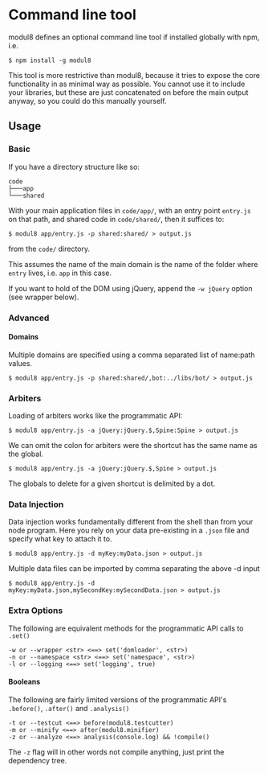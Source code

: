 # Command line tool

modul8 defines an optional command line tool if installed globally with npm, i.e.

    $ npm install -g modul8

This tool is more restrictive than modul8, because it tries to expose the core functionality in as minimal way as possible.
You cannot use it to include your libraries, but these are just concatenated on before the main output anyway, so you could do this manually yourself.

## Usage

### Basic
If you have a directory structure like so:

    code
    ├───app
    └───shared

With your main application files in `code/app/`, with an entry point `entry.js` on that path, and shared code in `code/shared/`,
then it suffices to:

    $ modul8 app/entry.js -p shared:shared/ > output.js

from the `code/` directory.

This assumes the name of the main domain is the name of the folder where `entry` lives, i.e. `app` in this case.

If you want to hold of the DOM using jQuery, append the `-w jQuery` option (see wrapper below).

### Advanced

#### Domains
Multiple domains are specified using a comma separated list of name:path values.

    $ modul8 app/entry.js -p shared:shared/,bot:../libs/bot/ > output.js

### Arbiters
Loading of arbiters works like the programmatic API:

    $ modul8 app/entry.js -a jQuery:jQuery.$,Spine:Spine > output.js

We can omit the colon for arbiters were the shortcut has the same name as the global.

    $ modul8 app/entry.js -a jQuery:jQuery.$,Spine > output.js

The globals to delete for a given shortcut is delimited by a dot.

### Data Injection
Data injection works fundamentally different from the shell than from your node program. Here you rely on your data pre-existing in a `.json` file and specify what key to attach it to.

    $ modul8 app/entry.js -d myKey:myData.json > output.js

Multiple data files can be imported by comma separating the above -d input

    $ modul8 app/entry.js -d myKey:myData.json,mySecondKey:mySecondData.json > output.js


### Extra Options
The following are equivalent methods for the programmatic API calls to `.set()`

    -w or --wrapper <str> <==> set('domloader', <str>)
    -n or --namespace <str> <==> set('namespace', <str>)
    -l or --logging <==> set('logging', true)

#### Booleans
The following are fairly limited versions of the programmatic API's `.before()`, `.after()` and `.analysis()`

    -t or --testcut <==> before(modul8.testcutter)
    -m or --minify <==> after(modul8.minifier)
    -z or --analyze <==> analysis(console.log) && !compile()

The `-z` flag will in other words not compile anything, just print the dependency tree.
